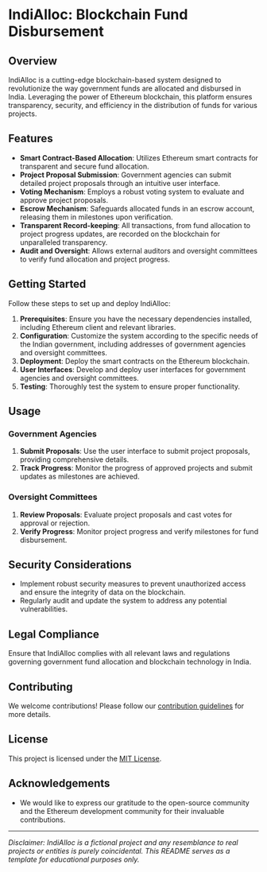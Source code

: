 # IndiAlloc: Blockchain Fund Disbursement

## Overview
IndiAlloc is a cutting-edge blockchain-based system designed to revolutionize the way government funds are allocated and disbursed in India. Leveraging the power of Ethereum blockchain, this platform ensures transparency, security, and efficiency in the distribution of funds for various projects.

## Features
- **Smart Contract-Based Allocation**: Utilizes Ethereum smart contracts for transparent and secure fund allocation.
- **Project Proposal Submission**: Government agencies can submit detailed project proposals through an intuitive user interface.
- **Voting Mechanism**: Employs a robust voting system to evaluate and approve project proposals.
- **Escrow Mechanism**: Safeguards allocated funds in an escrow account, releasing them in milestones upon verification.
- **Transparent Record-keeping**: All transactions, from fund allocation to project progress updates, are recorded on the blockchain for unparalleled transparency.
- **Audit and Oversight**: Allows external auditors and oversight committees to verify fund allocation and project progress.

## Getting Started
Follow these steps to set up and deploy IndiAlloc:

1. **Prerequisites**: Ensure you have the necessary dependencies installed, including Ethereum client and relevant libraries.
2. **Configuration**: Customize the system according to the specific needs of the Indian government, including addresses of government agencies and oversight committees.
3. **Deployment**: Deploy the smart contracts on the Ethereum blockchain.
4. **User Interfaces**: Develop and deploy user interfaces for government agencies and oversight committees.
5. **Testing**: Thoroughly test the system to ensure proper functionality.

## Usage

### Government Agencies

1. **Submit Proposals**: Use the user interface to submit project proposals, providing comprehensive details.
2. **Track Progress**: Monitor the progress of approved projects and submit updates as milestones are achieved.

### Oversight Committees

1. **Review Proposals**: Evaluate project proposals and cast votes for approval or rejection.
2. **Verify Progress**: Monitor project progress and verify milestones for fund disbursement.

## Security Considerations
- Implement robust security measures to prevent unauthorized access and ensure the integrity of data on the blockchain.
- Regularly audit and update the system to address any potential vulnerabilities.

## Legal Compliance
Ensure that IndiAlloc complies with all relevant laws and regulations governing government fund allocation and blockchain technology in India.

## Contributing
We welcome contributions! Please follow our [contribution guidelines](link-to-CONTRIBUTING.md) for more details.

## License
This project is licensed under the [MIT License](link-to-MIT-License).

## Acknowledgements
- We would like to express our gratitude to the open-source community and the Ethereum development community for their invaluable contributions.

---
_Disclaimer: IndiAlloc is a fictional project and any resemblance to real projects or entities is purely coincidental. This README serves as a template for educational purposes only._
